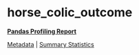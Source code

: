 # horse_colic_outcome

[**Pandas Profiling Report**](https://epistasislab.github.io/pmlb/profile/horse_colic_outcome.html)

[Metadata](metadata.yaml) | [Summary Statistics](summary_stats.tsv)

